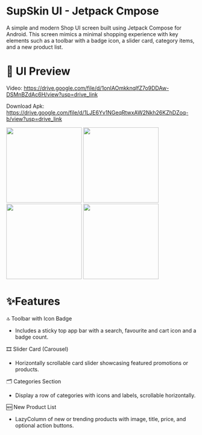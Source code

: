 # SupSkin UI - Jetpack Cmpose
A simple and modern Shop UI screen built using Jetpack Compose for Android. This screen mimics a minimal shopping experience with key elements such as a toolbar with a badge icon, a slider card, category items, and a new product list.

# 📱 UI Preview
Video: https://drive.google.com/file/d/1onIAOmkknqlfZ7o9DDAw-DSMnBZdAc6H/view?usp=drive_link

Download Apk: https://drive.google.com/file/d/1LJE6Yv1NGeqRtwxAW2Nkh26KZhDZoq-b/view?usp=drive_link

<img src="https://github.com/user-attachments/assets/ccc7f03f-b20e-410a-8bc8-27c0039cd3b9" width="200">
<img src="https://github.com/user-attachments/assets/78340ce0-a137-4b1d-9e06-66f9e79d3d07" width="200">
<img src="https://github.com/user-attachments/assets/4e454beb-5c96-4bf4-a2fa-c81cfd690a5a" width="200">
<img src="https://github.com/user-attachments/assets/fafa0720-5390-4881-af12-e762acae6138" width="200">



# ✨Features

🔝 Toolbar with Icon Badge
   - Includes a sticky top app bar with a search, favourite and cart icon and a badge count.

🎞️ Slider Card (Carousel)
   - Horizontally scrollable card slider showcasing featured promotions or products.

🗂️ Categories Section
   - Display a row of categories with icons and labels, scrollable horizontally.

🆕 New Product List
   - LazyColumn of new or trending products with image, title, price, and optional action buttons.
